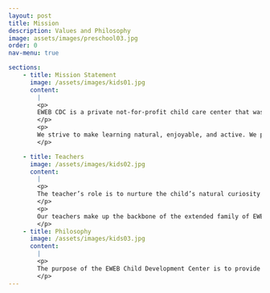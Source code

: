 ```yaml
---
layout: post
title: Mission
description: Values and Philosophy
image: assets/images/preschool03.jpg
order: 0
nav-menu: true

sections:
    - title: Mission Statement
      image: /assets/images/kids01.jpg
      content:
        |
        <p>
        EWEB CDC is a private not-for-profit child care center that was established in 1988 for EWEB employees and the general public. Our mission is to provide a warm, safe, and healthy environment where everyone is accepted and respected, and growth and learning are nurtured.
        </p>
        <p>
        We strive to make learning natural, enjoyable, and active. We provide materials, activities, and a physical setting that encourage children to act on their ideas and problem solve individually or in small groups.
        </p>

    - title: Teachers
      image: /assets/images/kids02.jpg
      content:
        |
        <p>
        The teacher’s role is to nurture the child’s natural curiosity and facilitate the child’s efforts to learn, develop a sense of self, and to interact with the group. Our teachers promote the needs and interests of individual children as well as the group as a whole.
        </p>
        <p>
        Our teachers make up the backbone of the extended family of EWEB CDC. We strive to attract and retain positive, sensitive staff members with training and experience in early childhood development and education. We maintain an environment in which staff is valued, respected, and supported.
        </p>
    - title: Philosophy
      image: /assets/images/kids03.jpg
      content: 
        |
        <p>
        The purpose of the EWEB Child Development Center is to provide an away-from-home child care experience that nurtures and nourishes both the individual and the group as a whole. Our program focuses on children’s developmental stages with respect to their individual levels, abilities, and interests. Additionally, children learn to cooperate and participate as a part of the group.
        </p>
---
```


